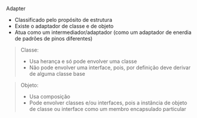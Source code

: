 Adapter

- Classificado pelo propósito de estrutura
- Existe o adaptador de classe e de objeto
- Atua como um intermediador/adaptador (como um adaptador de enerdia de padrões de pinos diferentes)

> Classe: 
 > - Usa herança e só pode envolver uma classe
 > - Não pode envolver uma interface, pois, por definição deve derivar de alguma classe base

> Objeto:
> - Usa composição
> - Pode envolver classes e/ou interfaces, pois a instância de objeto de classe ou interface como um membro encapsulado particular
  
